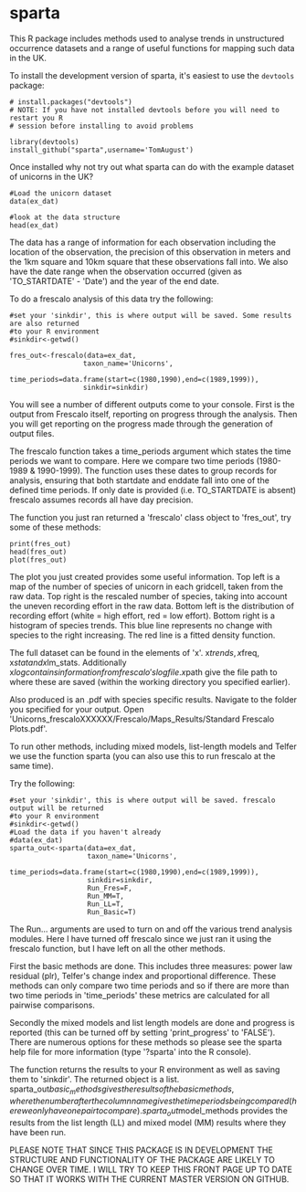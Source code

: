 # sparta

This R package includes methods used to analyse trends in unstructured occurrence datasets and a range of useful functions for mapping such data in the UK.

To install the development version of sparta, it's easiest to use the `devtools` package:

    # install.packages("devtools")
    # NOTE: If you have not installed devtools before you will need to restart you R
    # session before installing to avoid problems
    
    library(devtools)
    install_github("sparta",username='TomAugust')
    
Once installed why not try out what sparta can do with the example dataset of unicorns in the UK?

    #Load the unicorn dataset
    data(ex_dat)
    
    #look at the data structure
    head(ex_dat)
    
The data has a range of information for each observation including the location of the observation, the precision of this observation in meters and the 1km square and 10km square that these observations fall into. We also have the date range when the observation occurred (given as 'TO_STARTDATE' - 'Date') and the year of the end date.

To do a frescalo analysis of this data try the following:
    
    #set your 'sinkdir', this is where output will be saved. Some results are also returned 
    #to your R environment
    #sinkdir<-getwd()
    
    fres_out<-frescalo(data=ex_dat,
                      taxon_name='Unicorns',
                      time_periods=data.frame(start=c(1980,1990),end=c(1989,1999)),
                      sinkdir=sinkdir)
            
You will see a number of different outputs come to your console. First is the output from Frescalo itself, reporting on progress through the analysis. Then you will get reporting on the progress made through the generation of output files.

The frescalo function takes a time_periods argument which states the time periods we want to compare. Here we compare two time periods (1980-1989 & 1990-1999). The function uses these dates to group records for analysis, ensuring that both startdate and enddate fall into one of the defined time periods. If only date is provided (i.e. TO_STARTDATE is absent) frescalo assumes records all have day precision.

The function you just ran returned a 'frescalo' class object to 'fres_out', try some of these methods:

    print(fres_out)
    head(fres_out)
    plot(fres_out)
    
The plot you just created provides some useful information. Top left is a map of the number of species of unicorn in each gridcell, taken from the raw data. Top right is the rescaled number of species, taking into account the uneven recording effort in the raw data. Bottom left is the distribution of recording effort (white = high effort, red = low effort). Bottom right is a histogram of species trends. This blue line represents no change with species to the right increasing. The red line is a fitted density function.

The full dataset can be found in the elements of 'x'. x$trends, x$freq, x$stat and x$lm_stats. Additionally x$log contains information from frescalo's log file. x$path give the file path to where these are saved (within the working directory you specified earlier).

Also produced is an .pdf with species specific results. Navigate to the folder you specified for your output. Open 'Unicorns_frescaloXXXXXX/Frescalo/Maps_Results/Standard Frescalo Plots.pdf'. 

To run other methods, including mixed models, list-length models and Telfer we use the function sparta (you can also use this to run frescalo at the same time).

Try the following:

    #set your 'sinkdir', this is where output will be saved. frescalo output will be returned 
    #to your R environment
    #sinkdir<-getwd()    
    #Load the data if you haven't already
    #data(ex_dat)
    sparta_out<-sparta(data=ex_dat,
                       taxon_name='Unicorns',
                       time_periods=data.frame(start=c(1980,1990),end=c(1989,1999)),
                       sinkdir=sinkdir,
                       Run_Fres=F,
                       Run_MM=T,
                       Run_LL=T,
                       Run_Basic=T)

The Run... arguments are used to turn on and off the various trend analysis modules. Here I have turned off frescalo since we just ran it using the frescalo function, but I have left on all the other methods.

First the basic methods are done. This includes three measures: power law residual (plr), Telfer's change index and proportional difference. These methods can only compare two time periods and so if there are more than two time periods in 'time_periods' these metrics are calculated for all pairwise comparisons. 

Secondly the mixed models and list length models are done and progress is reported (this can be turned off by setting 'print_progress' to 'FALSE'). There are numerous options for these methods so please see the sparta help file for more information (type '?sparta' into the R console).     

The function returns the results to your R environment as well as saving them to 'sinkdir'. The returned object is a list. sparta_out$basic_methods gives the results of the basic methods, where the number after the column name gives the time periods being compared (here we only have one pair to compare). sparta_out$model_methods provides the results from the list length (LL) and mixed model (MM) results where they have been run. 

PLEASE NOTE THAT SINCE THIS PACKAGE IS IN DEVELOPMENT THE STRUCTURE AND FUNCTIONALITY OF THE PACKAGE ARE LIKELY TO CHANGE OVER TIME. I WILL TRY TO KEEP THIS FRONT PAGE UP TO DATE SO THAT IT WORKS WITH THE CURRENT MASTER VERSION ON GITHUB.   
